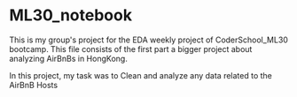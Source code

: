 # ML30_notebook

This is my group's project for the EDA weekly project of CoderSchool_ML30 bootcamp. This file consists of the first part a bigger project about analyzing AirBnBs in HongKong.

In this project, my task was to Clean and analyze any data related to the AirBnB Hosts
